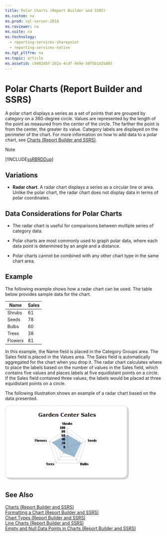 ```yaml
---
title: Polar Charts (Report Builder and SSRS)
ms.custom: na
ms.prod: sql-server-2016
ms.reviewer: na
ms.suite: na
ms.technology: 
  - reporting-services-sharepoint
  - reporting-services-native
ms.tgt_pltfrm: na
ms.topic: article
ms.assetid: c9402d8f-202a-4cdf-949e-50f5b1d2b885
---
```

# Polar Charts (Report Builder and SSRS)
  A polar chart displays a series as a set of points that are grouped by category on a 360-degree circle. Values are represented by the length of the point as measured from the center of the circle. The farther the point is from the center, the greater its value. Category labels are displayed on the perimeter of the chart. For more information on how to add data to a polar chart, see [Charts &#40;Report Builder and SSRS&#41;](../../Topics/TopicNameNotContainA/Charts--Report-Builder-and-SSRS-.md).  
  
> [!NOTE]  
>  [!INCLUDE[ssRBRDDup](../../Topics/TopicNameContainA/includes/ssRBRDDup_md.md)]  
  
## Variations  
  
-   **Radar chart**. A radar chart displays a series as a circular line or area. Unlike the polar chart, the radar chart does not display data in terms of polar coordinates.  
  
## Data Considerations for Polar Charts  
  
-   The radar chart is useful for comparisons between multiple series of category data.  
  
-   Polar charts are most commonly used to graph polar data, where each data point is determined by an angle and a distance.  
  
-   Polar charts cannot be combined with any other chart type in the same chart area.  
  
## Example  
 The following example shows how a radar chart can be used. The table below provides sample data for the chart.  
  
|Name|Sales|  
|----------|-----------|  
|Shrubs|61|  
|Seeds|78|  
|Bulbs|60|  
|Trees|38|  
|Flowers|81|  
  
 In this example, the Name field is placed in the Category Groups area. The Sales field is placed in the Values area. The Sales field is automatically aggregated for the chart when you drop it. The radar chart calculates where to place the labels based on the number of values in the Sales field, which contains five values and places labels at five equidistant points on a circle. If the Sales field contained three values, the labels would be placed at three equidistant points on a circle.  
  
 The following illustration shows an example of a radar chart based on the data presented.  
  
 ![Radar chart](../../Topics/TopicNameNotContainA/media/rs_RadarChart.gif "rs_RadarChart")  
  
## See Also  
 [Charts &#40;Report Builder and SSRS&#41;](../../Topics/TopicNameNotContainA/Charts--Report-Builder-and-SSRS-.md)   
 [Formatting a Chart &#40;Report Builder and SSRS&#41;](../../Topics/TopicNameContainA/Formatting-a-Chart--Report-Builder-and-SSRS-.md)   
 [Chart Types &#40;Report Builder and SSRS&#41;](../../Topics/TopicNameNotContainA/Chart-Types--Report-Builder-and-SSRS-.md)   
 [Line Charts &#40;Report Builder and SSRS&#41;](../../Topics/TopicNameNotContainA/Line-Charts--Report-Builder-and-SSRS-.md)   
 [Empty and Null Data Points in Charts &#40;Report Builder and SSRS&#41;](../../Topics/TopicNameNotContainA/Empty-and-Null-Data-Points-in-Charts--Report-Builder-and-SSRS-.md)  
  
  